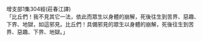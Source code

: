 增支部1集304經(莊春江譯)  
「比丘們！我不見其它一法，依此而眾生以身體的崩解，死後往生到苦界、惡趣、下界、地獄，如這邪見。比丘們！具備邪見的眾生以身體的崩解，死後往生到苦界、惡趣、下界、地獄。」  
  
  
